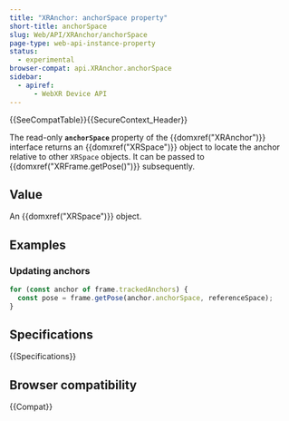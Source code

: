 ```yaml
---
title: "XRAnchor: anchorSpace property"
short-title: anchorSpace
slug: Web/API/XRAnchor/anchorSpace
page-type: web-api-instance-property
status:
  - experimental
browser-compat: api.XRAnchor.anchorSpace
sidebar:
  - apiref:
      - WebXR Device API
---
```


{{SeeCompatTable}}{{SecureContext_Header}}

The read-only **`anchorSpace`** property of the {{domxref("XRAnchor")}} interface returns an {{domxref("XRSpace")}} object to locate the anchor relative to other `XRSpace` objects. It can be passed to {{domxref("XRFrame.getPose()")}} subsequently.

## Value

An {{domxref("XRSpace")}} object.

## Examples

### Updating anchors

```js
for (const anchor of frame.trackedAnchors) {
  const pose = frame.getPose(anchor.anchorSpace, referenceSpace);
}
```

## Specifications

{{Specifications}}

## Browser compatibility

{{Compat}}
